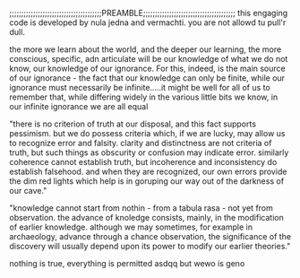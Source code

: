 ;;;;;;;;;;;;;;;;;;;;;;;;;;;;;;;;;;;;;;;PREAMBLE;;;;;;;;;;;;;;;;;;;;;;;;;;;;;;;;;;;;;;;
this engaging code is developed by nula jedna and vermachti. you are not allowd tu pull'r dull.

the more we learn about the world, and the deeper our learning, the more conscious, specific, 
adn articulate will be our knowledge of what we do not know, our knowledge of our ignorance. 
For this, indeed, is the main source of our ignorance - the fact that our knowledge can only 
be finite, while our ignorance must necessarily be infinite.....it might be well for all of us 
to remember that, while differing widely in the various little bits we know, in our infinite 
ignorance we are all equal

"there is no criterion of truth at our disposal, and this fact supports pessimism. but we 
do possess criteria which, if we are lucky, may allow us to recognize error and falsity. 
clarity and distinctness are not criteria of truth, but such things as obscurity or confusion 
may indicate error. similarly coherence cannot establish truth, but incoherence and inconsistency 
do establish falsehood. and when they are recognized, our own errors provide the dim red lights 
which help is in goruping our way out of the darkness of our cave."

"knowledge cannot start from nothin - from a tabula rasa - not yet from observation. the advance 
of knoledge consists, mainly, in the modification of earlier knowledge. although we may sometimes, 
for example in archaeology, advance through a chance observation, the significance of the discovery 
will usually depend upon its power to modify our earlier theories."

nothing is true, everything is permitted
  asdqq
 but wewo is geno

